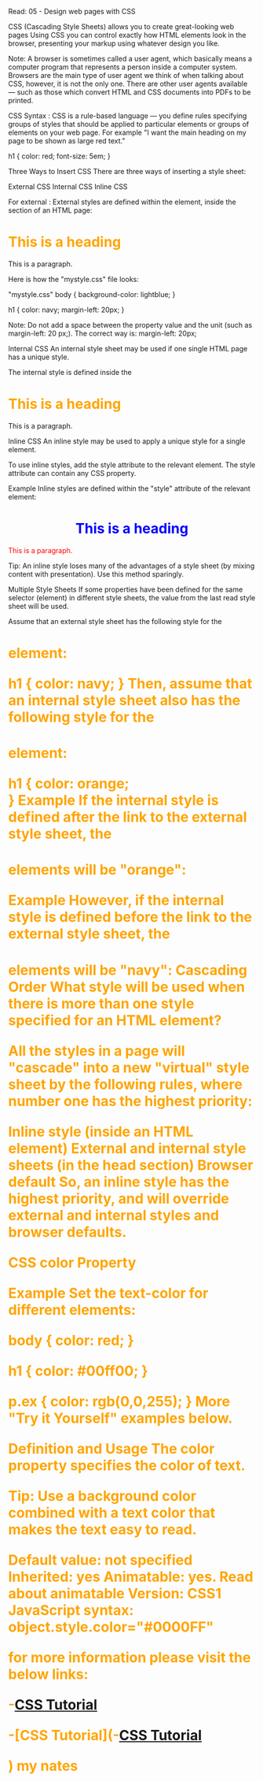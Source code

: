 Read: 05 - Design web pages with CSS

CSS (Cascading Style Sheets) allows you to create great-looking web pages
Using CSS you can control exactly how HTML elements look in the browser, presenting your markup using whatever design you like.

Note: A browser is sometimes called a user agent, which basically means a computer program that represents a person inside a computer system. Browsers are the main type of user agent we think of when talking about CSS, however, it is not the only one. There are other user agents available — such as those which convert HTML and CSS documents into PDFs to be printed.

CSS Syntax :
CSS is a rule-based language — you define rules specifying groups of styles that should be applied to particular elements or groups of elements on your web page. For example "I want the main heading on my page to be shown as large red text."

h1 {
    color: red;
    font-size: 5em;
}


Three Ways to Insert CSS
There are three ways of inserting a style sheet:

External CSS
Internal CSS
Inline CSS


For external :
External styles are defined within the <link> element, inside the <head> section of an HTML page:

<!DOCTYPE html>
<html>
<head>
<link rel="stylesheet" href="mystyle.css">
</head>
<body>

<h1>This is a heading</h1>
<p>This is a paragraph.</p>

</body>
</html>


Here is how the "mystyle.css" file looks:

"mystyle.css"
body {
  background-color: lightblue;
}

h1 {
  color: navy;
  margin-left: 20px;
}


Note: Do not add a space between the property value and the unit (such as margin-left: 20 px;). The correct way is: margin-left: 20px;


Internal CSS
An internal style sheet may be used if one single HTML page has a unique style.

The internal style is defined inside the <style> element, inside the head section.

Example
Internal styles are defined within the <style> element, inside the <head> section of an HTML page:

<!DOCTYPE html>
<html>
<head>
<style>
body {
  background-color: linen;
}

h1 {
  color: maroon;
  margin-left: 40px;
}
</style>
</head>
<body>

<h1>This is a heading</h1>
<p>This is a paragraph.</p>

</body>
</html>
Inline CSS
An inline style may be used to apply a unique style for a single element.

To use inline styles, add the style attribute to the relevant element. The style attribute can contain any CSS property.

Example
Inline styles are defined within the "style" attribute of the relevant element:

<!DOCTYPE html>
<html>
<body>

<h1 style="color:blue;text-align:center;">This is a heading</h1>
<p style="color:red;">This is a paragraph.</p>

</body>
</html>
Tip: An inline style loses many of the advantages of a style sheet (by mixing content with presentation). Use this method sparingly.

Multiple Style Sheets
If some properties have been defined for the same selector (element) in different style sheets, the value from the last read style sheet will be used. 

Assume that an external style sheet has the following style for the <h1> element:

h1 {
  color: navy;
}
Then, assume that an internal style sheet also has the following style for the <h1> element:

h1 {
  color: orange;   
}
Example
If the internal style is defined after the link to the external style sheet, the <h1> elements will be "orange":

<head>
<link rel="stylesheet" type="text/css" href="mystyle.css">
<style>
h1 {
  color: orange;
}
</style>
</head>
Example
However, if the internal style is defined before the link to the external style sheet, the <h1> elements will be "navy": 

<head>
<style>
h1 {
  color: orange;
}
</style>
<link rel="stylesheet" type="text/css" href="mystyle.css">
</head>
Cascading Order
What style will be used when there is more than one style specified for an HTML element?

All the styles in a page will "cascade" into a new "virtual" style sheet by the following rules, where number one has the highest priority:

Inline style (inside an HTML element)
External and internal style sheets (in the head section)
Browser default
So, an inline style has the highest priority, and will override external and internal styles and browser defaults.


CSS color Property

Example
Set the text-color for different elements:

body {
  color: red;
}

h1 {
  color: #00ff00;
}

p.ex {
  color: rgb(0,0,255);
}
More "Try it Yourself" examples below.

Definition and Usage
The color property specifies the color of text.

Tip: Use a background color combined with a text color that makes the text easy to read.

Default value:	not specified
Inherited:	yes
Animatable:	yes. Read about animatable
Version:	CSS1
JavaScript syntax:	object.style.color="#0000FF"




for more information please visit the below links:

-[CSS Tutorial](https://www.w3schools.com/cssref/pr_text_color.asp)

-[CSS Tutorial](-[CSS Tutorial](https://www.w3schools.com/cssref/pr_text_color.asp)

)
my nates


